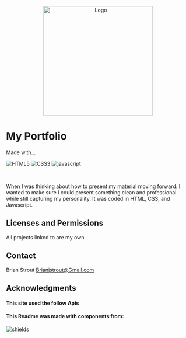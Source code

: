 <!-- PROJECT LOGO -->
<br />
<div align="center">
<p>
  <img align="center" width="300"  src="./src/images/PortfolioSiteScreenShot.png" alt="Logo" >
</p>
</div>
<h1>My Portfolio</h1>
<p display=inline>
Made with...

<!-- [![React][react.js]][react-url] -->

![HTML5]
![CSS3]
![javascript]

<!-- ![Swiper] -->

</p>
<br />
<p >
                  When I was thinking about how to present my material moving
                  forward. I wanted to make sure I could present something clean
                  and professional while still capturing my personality. It was
                  coded in HTML, CSS, and Javascript.

 </p>

<!-- LICENSE -->

## Licenses and Permissions

All projects linked to are my own.

<!-- CONTACT -->

## Contact

Brian Strout Brianjstrout@Gmail.com

<!-- ACKNOWLEDGMENTS -->

## Acknowledgments

#### This site used the follow Apis

#### This Readme was made with components from:

[![shields]][shields-url]

[screenshot]: ./src/images/MashaSiteScreenShot.png
[react.js]: https://img.shields.io/badge/React-20232A?style=for-the-badge&logo=react&logoColor=61DAFB
[react-url]: https://reactjs.org/
[html5]: https://img.shields.io/badge/HTML-20232A?style=for-the-badge&logo=HTML5&logoColor=61DAFB
[css3]: https://img.shields.io/badge/CSS-20232A?style=for-the-badge&logo=CSS3&logoColor=61DAFB
[javascript]: https://img.shields.io/badge/Javascript-20232A?style=for-the-badge&logo=Javascript&logoColor=61DAFB
[framer]: https://img.shields.io/badge/Framer.Motion-20232A?style=for-the-badge&logo=Framer&logoColor=61DAFB
[swiper]: https://img.shields.io/badge/SwiperJS-20232A?style=for-the-badge&logo=Swiper&logoColor=61DAFB
[css3]: https://img.shields.io/badge/CSS-20232A?style=for-the-badge&logo=CSS3&logoColor=61DAFB
[shields]: https://img.shields.io/badge/Shields.io-20232A?style=for-the-badge&logo=Shields.io&logoColor=ffffff00
[shields-url]: https://shields.io

<!-- ?style=for-the-badge&logo=appveyor -->
<!-- <p align="right">(<a href="#readme-top">back to top</a>)</p> -->
